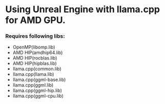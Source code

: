 # Using Unreal Engine with llama.cpp for AMD GPU.

### Requires following libs:
- OpenMP(libomp.lib)
- AMD HIP(amdhip64.lib)
- AMD HIP(rocblas.lib)
- AMD HIP(hipblas.lib)
- llama.cpp(common.lib)
- llama.cpp(llama.lib)
- llama.cpp(ggml-base.lib)
- llama.cpp(ggml.lib)
- llama.cpp(ggml-hip.lib)
- llama.cpp(ggml-cpu.lib)
